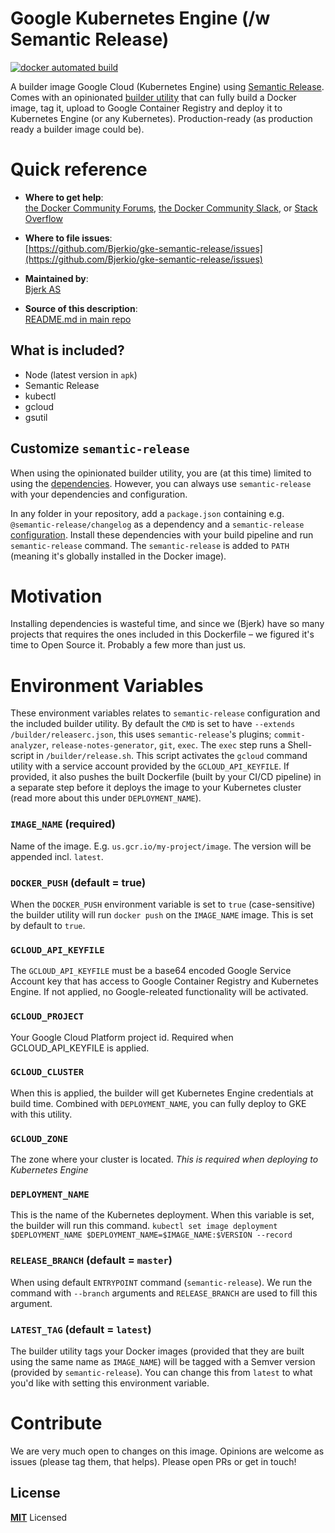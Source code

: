 # Google Kubernetes Engine (/w Semantic Release)

[![docker automated build](https://img.shields.io/docker/cloud/automated/bjerk/gke-semantic-release.svg)](https://hub.docker.com/r/bjerk/gke-semantic-release)

A builder image Google Cloud (Kubernetes Engine) using [Semantic Release](https://github.com/semantic-release/semantic-release). Comes with an opinionated [builder utility](/src/release.sh) that can fully build a Docker image, tag it, upload to Google Container Registry and deploy it to Kubernetes Engine (or any Kubernetes). Production-ready (as production ready a builder image could be).

# Quick reference

-	**Where to get help**:  
	[the Docker Community Forums](https://forums.docker.com/), [the Docker Community Slack](https://blog.docker.com/2016/11/introducing-docker-community-directory-docker-community-slack/), or [Stack Overflow](https://stackoverflow.com/search?tab=newest&q=docker)

-	**Where to file issues**:  
	[https://github.com/Bjerkio/gke-semantic-release/issues](https://github.com/Bjerkio/gke-semantic-release/issues)

-	**Maintained by**:  
	[Bjerk AS](https://github.com/Bjerkio)

-	**Source of this description**:  
	[README.md in main repo](https://github.com/Bjerkio/gke-semantic-release)

## What is included?

 - Node (latest version in `apk`)
 - Semantic Release
 - kubectl
 - gcloud
 - gsutil

## Customize `semantic-release`
When using the opinionated builder utility, you are (at this time) limited to using the [dependencies](src/package.json). However, you can always use `semantic-release` with your
dependencies and configuration. 

In any folder in your repository, add a `package.json` containing e.g. `@semantic-release/changelog` as a dependency and a `semantic-release` [configuration](https://semantic-release.gitbook.io/semantic-release/usage/configuration). Install these dependencies with your build pipeline and run `semantic-release` command. The `semantic-release` is added to `PATH` (meaning it's globally installed in the Docker image).

# Motivation
Installing dependencies is wasteful time, and since we (Bjerk) have so many projects that requires the ones included in this Dockerfile – we figured it's time to Open Source it. Probably a few more than just us.


# Environment Variables
These environment variables relates to `semantic-release` configuration and the included builder utility. By default the `CMD` is set to have `--extends /builder/releaserc.json`, this uses `semantic-release`'s plugins; `commit-analyzer`, `release-notes-generator`, `git`, `exec`.
The `exec` step runs a Shell-script in `/builder/release.sh`. This script activates the `gcloud` command utility with a service account provided by the `GCLOUD_API_KEYFILE`. If provided, it also pushes the built Dockerfile (built by your CI/CD pipeline) in a separate step before it deploys the image to your Kubernetes cluster (read more about this under `DEPLOYMENT_NAME`).

### `IMAGE_NAME` (required)
Name of the image. E.g. `us.gcr.io/my-project/image`. The version will be appended incl. `latest`.

### `DOCKER_PUSH` (default = true)
When the `DOCKER_PUSH` environment variable is set to `true` (case-sensitive) the builder utility
will run `docker push` on the `IMAGE_NAME` image. This is set by default to `true`.

### `GCLOUD_API_KEYFILE`
The `GCLOUD_API_KEYFILE` must be a base64 encoded Google Service Account key that
has access to Google Container Registry and Kubernetes Engine. If not applied,
no Google-releated functionality will be activated.

### `GCLOUD_PROJECT`
Your Google Cloud Platform project id. Required when GCLOUD_API_KEYFILE is applied.

### `GCLOUD_CLUSTER`
When this is applied, the builder will get Kubernetes Engine credentials at build time.
Combined with `DEPLOYMENT_NAME`, you can fully deploy to GKE with this utility.

### `GCLOUD_ZONE`
The zone where your cluster is located. *This is required when deploying to Kubernetes Engine* 

### `DEPLOYMENT_NAME`
This is the name of the Kubernetes deployment. When this variable is set, the builder will
run this command.
`kubectl set image deployment $DEPLOYMENT_NAME $DEPLOYMENT_NAME=$IMAGE_NAME:$VERSION --record`

### `RELEASE_BRANCH` (default = `master`)
When using default `ENTRYPOINT` command (`semantic-release`). We run the command with `--branch` arguments and `RELEASE_BRANCH` are used to fill this argument.

### `LATEST_TAG` (default = `latest`)
The builder utility tags your Docker images (provided that they are built using the same name
as `IMAGE_NAME`) will be tagged with a Semver version (provided by `semantic-release`). You
can change this from `latest` to what you'd like with setting this environment variable.

# Contribute

We are very much open to changes on this image. Opinions are welcome as issues (please tag them, that helps). Please open PRs or get in touch!

## License

**[MIT](LICENSE)** Licensed